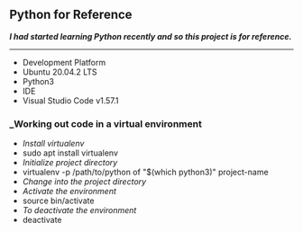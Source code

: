 ## Python for Reference

***I had started learning Python recently and so this project is for reference.***

---
- Development Platform
 - Ubuntu 20.04.2 LTS
 - Python3
- IDE
 - Visual Studio Code v1.57.1

### _Working out code in a virtual environment
- *Install virtualenv*
 - sudo apt install virtualenv
- *Initialize project directory*
 - virtualenv -p /path/to/python of "$(which python3)" project-name
 - *Change into the project directory*
  - *Activate the environment*
   - source bin/activate
  - *To deactivate the environment*
   - deactivate
